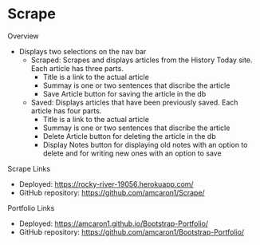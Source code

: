 # Scrape

Overview
 - Displays two selections on the nav bar
   - Scraped: Scrapes and displays articles from the History Today site.  Each article has three parts.
     - Title is a link to the actual article
     - Summay is one or two sentences that discribe the article
     - Save Article button for saving the article in the db
   - Saved: Displays articles that have been previously saved.  Each article has four parts.
     - Title is a link to the actual article
     - Summay is one or two sentences that discribe the article
     - Delete Article button for deleting the article in the db
     - Display Notes button for displaying old notes with an option to delete and for writing new ones with an option to save

Scrape Links
 - Deployed: https://rocky-river-19056.herokuapp.com/
 - GitHub repository: https://github.com/amcaron1/Scrape/

Portfolio Links
 - Deployed: https://amcaron1.github.io/Bootstrap-Portfolio/
 - GitHub repository: https://github.com/amcaron1/Bootstrap-Portfolio/           